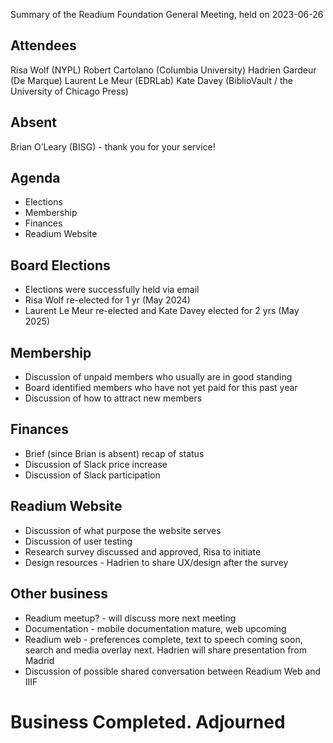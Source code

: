 Summary of the Readium Foundation General Meeting, held on 2023-06-26

Attendees
-----------
Risa Wolf (NYPL)
Robert Cartolano (Columbia University)
Hadrien Gardeur (De Marque)
Laurent Le Meur (EDRLab)
Kate Davey (BiblioVault / the University of Chicago Press)

Absent
-----------
Brian O’Leary (BISG) - thank you for your service!

Agenda
-----------
- Elections
- Membership
- Finances
- Readium Website


Board Elections
-----------
- Elections were successfully held via email
- Risa Wolf re-elected for 1 yr (May 2024)
- Laurent Le Meur re-elected and Kate Davey elected for 2 yrs (May 2025)


Membership
-----------
- Discussion of unpaid members who usually are in good standing
- Board identified members who have not yet paid for this past year
- Discussion of how to attract new members


Finances
-----------
- Brief (since Brian is absent) recap of status 
- Discussion of Slack price increase
- Discussion of Slack participation


Readium Website
-----------
- Discussion of what purpose the website serves
- Discussion of user testing
- Research survey discussed and approved, Risa to initiate
- Design resources - Hadrien to share UX/design after the survey


Other business
-----------
- Readium meetup? - will discuss more next meeting
- Documentation - mobile documentation mature, web upcoming
- Readium web - preferences complete, text to speech coming soon, search and media overlay next. Hadrien will share presentation from Madrid
- Discussion of possible shared conversation between Readium Web and IIIF


Business Completed. Adjourned
=======
